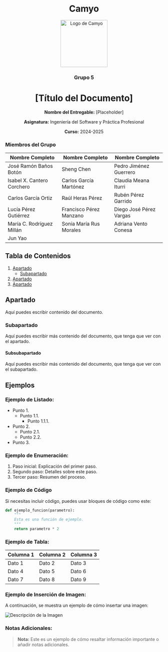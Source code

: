 <h1 align="center">
  Camyo
</h1>

<p align="center">
  <img src="https://i.imgur.com/C72nY4p.png" alt="Logo de Camyo" width="150">
</p>

<h3 align="center">
  <strong>Grupo 5</strong>
</h3>

<h1 align="center">
  <strong>[Título del Documento]</strong>
</h1>

<p align="center">
  <strong>Nombre del Entregable:</strong> [Placeholder]  
</p>
<p align="center">
  <strong>Asignatura:</strong> Ingeniería del Software y Práctica Profesional  
</p>
<p align="center">
  <strong>Curso:</strong> 2024-2025  
</p>

### Miembros del Grupo

| Nombre Completo               | Nombre Completo               | Nombre Completo               |
|-------------------------------|-------------------------------|-------------------------------|
| José Ramón Baños Botón        | Sheng Chen                    | Pedro Jiménez Guerrero        |
| Isabel X. Cantero Corchero    | Carlos García Martónez        | Claudia Meana Iturri          |
| Carlos García Ortiz           | Raúl Heras Pérez              | Rubén Pérez Garrido           |
| Lucía Pérez Gutiérrez         | Francisco Pérez Manzano       | Diego José Pérez Vargas       |
| María C. Rodríguez Millán     | Sonia María Rus Morales       | Adriana Vento Conesa          |
| Jun Yao                       |                               |                               |

## Tabla de Contenidos

1. [Apartado](#apartado)
    - [Subapartado](#subapartado)
2. [Apartado](#apartado)
3. [Apartado](#apartado)

## Apartado

Aquí puedes escribir contenido del documento.

### Subapartado

Aquí puedes escribir más contenido del documento, que tenga que ver con el apartado.

#### Subsubapartado

Aquí puedes escribir más contenido del documento, que tenga que ver con el subapartado.

## Ejemplos

### Ejemplo de Listado:
- Punto 1.
    - Punto 1.1.
        - Punto 1.1.1.
- Punto 2.
    - Punto 2.1.
    - Punto 2.2.
- Punto 3.

### Ejemplo de Enumeración:
1. Paso inicial: Explicación del primer paso.
2. Segundo paso: Detalles sobre este paso.
3. Tercer paso: Resumen del proceso.

### Ejemplo de Código

Si necesitas incluir código, puedes usar bloques de código como este:

```python
def ejemplo_funcion(parametro):
    """
    Esta es una función de ejemplo.
    """
    return parametro * 2
```

### Ejemplo de Tabla:

| Columna 1      | Columna 2      | Columna 3      |
|----------------|----------------|----------------|
| Dato 1         | Dato 2         | Dato 3         |
| Dato 4         | Dato 5         | Dato 6         |
| Dato 7         | Dato 8         | Dato 9         |

### Ejemplo de Inserción de Imagen:

A continuación, se muestra un ejemplo de cómo insertar una imagen:

![Descripción de la Imagen](https://i.imgur.com/C72nY4p.png)

### Notas Adicionales:

> **Nota:** Este es un ejemplo de cómo resaltar información importante o añadir notas adicionales.